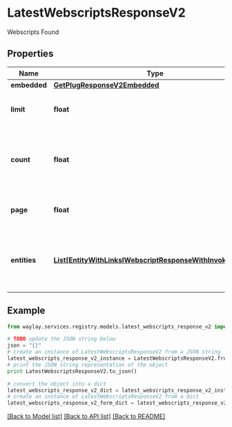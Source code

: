 # LatestWebscriptsResponseV2

Webscripts Found

## Properties

Name | Type | Description | Notes
------------ | ------------- | ------------- | -------------
**embedded** | [**GetPlugResponseV2Embedded**](GetPlugResponseV2Embedded.md) |  | [optional] 
**limit** | **float** | The page size used for this query result. | [optional] 
**count** | **float** | The total count of matching items, from which this result is one page. | 
**page** | **float** | The page number of a paged query result. | [optional] 
**entities** | [**List[EntityWithLinksIWebscriptResponseWithInvokeLinkV2]**](EntityWithLinksIWebscriptResponseWithInvokeLinkV2.md) | The specification and deployment status of the queried functions | 

## Example

```python
from waylay.services.registry.models.latest_webscripts_response_v2 import LatestWebscriptsResponseV2

# TODO update the JSON string below
json = "{}"
# create an instance of LatestWebscriptsResponseV2 from a JSON string
latest_webscripts_response_v2_instance = LatestWebscriptsResponseV2.from_json(json)
# print the JSON string representation of the object
print LatestWebscriptsResponseV2.to_json()

# convert the object into a dict
latest_webscripts_response_v2_dict = latest_webscripts_response_v2_instance.to_dict()
# create an instance of LatestWebscriptsResponseV2 from a dict
latest_webscripts_response_v2_form_dict = latest_webscripts_response_v2.from_dict(latest_webscripts_response_v2_dict)
```
[[Back to Model list]](../README.md#documentation-for-models) [[Back to API list]](../README.md#documentation-for-api-endpoints) [[Back to README]](../README.md)


